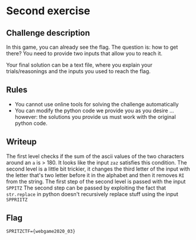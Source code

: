 # Second exercise

## Challenge description

In this game, you can already see the flag.
The question is: how to get there? You need to provide two inputs that allow you to reach it.

Your final solution can be a text file, where you explain your trials/reasonings and the inputs you used to reach the flag.

## Rules

- You cannot use online tools for solving the challenge automatically
- You can modify the python code we provide you as you desire … however: the solutions you provide us must work with the original python code.

## Writeup

The first level checks if the sum of the ascii values of the two characters around an `a` is > 180.
It looks like the input `zaz` satisfies this condition.
The second level is a little bit trickier, it changes the third letter of the input with the letter that's two letter before it in the alphabet and then it removes `RI` from the string.
The first step of the second level is passed with the input `SPPITZ`
The second step can be passed by exploiting the fact that `str.replace` in python doesn't recursively replace stuff using the input `SPPRIITZ`

## Flag

`SPRITZCTF={webgame2020_03}`
